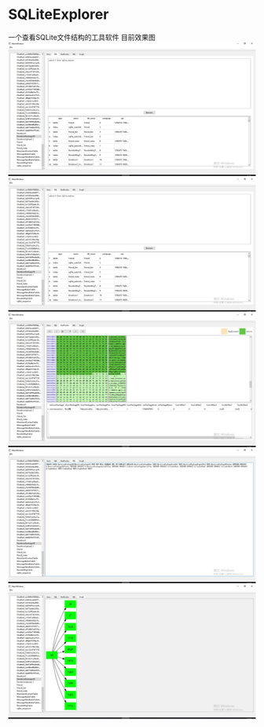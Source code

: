 # SQLiteExplorer
一个查看SQLite文件结构的工具软件
目前效果图
![image](https://github.com/hawkchch/SQLiteExplorer/blob/master/art/1.png)
![image](https://github.com/hawkchch/SQLiteExplorer/blob/master/art/2.png)
![image](https://github.com/hawkchch/SQLiteExplorer/blob/master/art/3.png)
![image](https://github.com/hawkchch/SQLiteExplorer/blob/master/art/4.png)
![image](https://github.com/hawkchch/SQLiteExplorer/blob/master/art/5.png)

